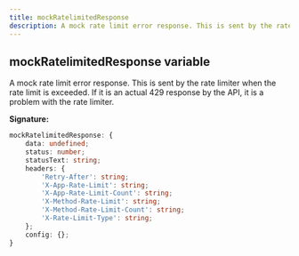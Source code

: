 ```yaml
---
title: mockRatelimitedResponse
description: A mock rate limit error response. This is sent by the rate limiter when the rate limit is exceeded. If it is an actual 429 response by the API, it is a problem with the rate limiter.
---
```


## mockRatelimitedResponse variable

A mock rate limit error response. This is sent by the rate limiter when the rate limit is exceeded. If it is an actual 429 response by the API, it is a problem with the rate limiter.

**Signature:**

```ts
mockRatelimitedResponse: {
    data: undefined;
    status: number;
    statusText: string;
    headers: {
        'Retry-After': string;
        'X-App-Rate-Limit': string;
        'X-App-Rate-Limit-Count': string;
        'X-Method-Rate-Limit': string;
        'X-Method-Rate-Limit-Count': string;
        'X-Rate-Limit-Type': string;
    };
    config: {};
}
```

